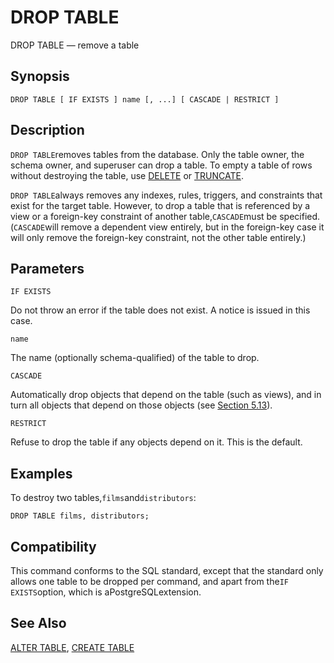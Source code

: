# DROP TABLE

DROP TABLE — remove a table

## Synopsis

```text
DROP TABLE [ IF EXISTS ] name [, ...] [ CASCADE | RESTRICT ]
```

## Description

`DROP TABLE`removes tables from the database. Only the table owner, the schema owner, and superuser can drop a table. To empty a table of rows without destroying the table, use [DELETE](delete.md) or [TRUNCATE](truncate.md).

`DROP TABLE`always removes any indexes, rules, triggers, and constraints that exist for the target table. However, to drop a table that is referenced by a view or a foreign-key constraint of another table,`CASCADE`must be specified. \(`CASCADE`will remove a dependent view entirely, but in the foreign-key case it will only remove the foreign-key constraint, not the other table entirely.\)

## Parameters

`IF EXISTS`

Do not throw an error if the table does not exist. A notice is issued in this case.

`name`

The name \(optionally schema-qualified\) of the table to drop.

`CASCADE`

Automatically drop objects that depend on the table \(such as views\), and in turn all objects that depend on those objects \(see [Section 5.13](../../sql/ddl/dependency-tracking.md)\).

`RESTRICT`

Refuse to drop the table if any objects depend on it. This is the default.

## Examples

To destroy two tables,`films`and`distributors`:

```text
DROP TABLE films, distributors;
```

## Compatibility

This command conforms to the SQL standard, except that the standard only allows one table to be dropped per command, and apart from the`IF EXISTS`option, which is aPostgreSQLextension.

## See Also

[ALTER TABLE](alter-table.md), [CREATE TABLE](create-table.md)

